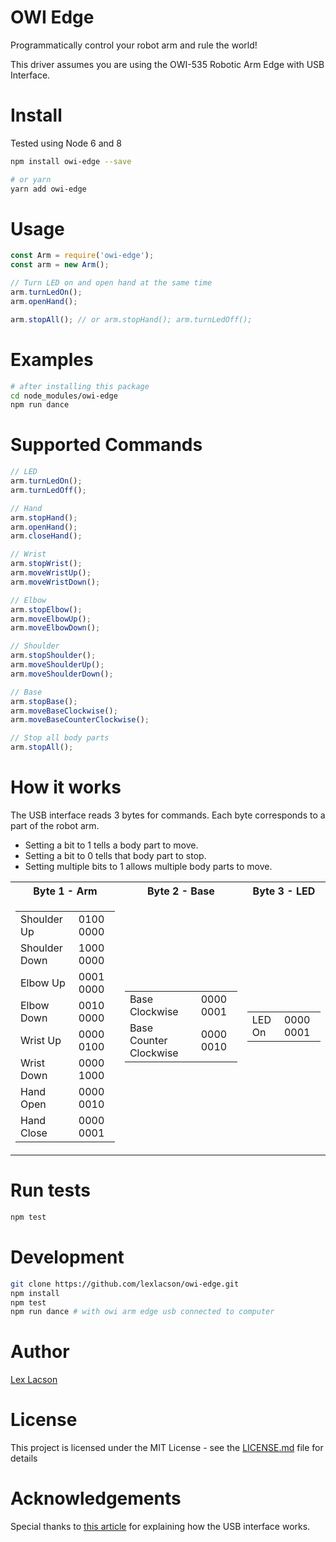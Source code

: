 # OWI Edge
Programmatically control your robot arm and rule the world!

This driver assumes you are using the OWI-535 Robotic Arm Edge with USB Interface.

# Install
Tested using Node 6 and 8

```sh
npm install owi-edge --save

# or yarn
yarn add owi-edge
```

# Usage
```js
const Arm = require('owi-edge');
const arm = new Arm();

// Turn LED on and open hand at the same time
arm.turnLedOn();
arm.openHand();

arm.stopAll(); // or arm.stopHand(); arm.turnLedOff();
```

# Examples
```sh
# after installing this package
cd node_modules/owi-edge
npm run dance
```

# Supported Commands
```js
// LED
arm.turnLedOn();
arm.turnLedOff();

// Hand
arm.stopHand();
arm.openHand();
arm.closeHand();

// Wrist
arm.stopWrist();
arm.moveWristUp();
arm.moveWristDown();

// Elbow
arm.stopElbow();
arm.moveElbowUp();
arm.moveElbowDown();

// Shoulder
arm.stopShoulder();
arm.moveShoulderUp();
arm.moveShoulderDown();

// Base
arm.stopBase();
arm.moveBaseClockwise();
arm.moveBaseCounterClockwise();

// Stop all body parts
arm.stopAll();
```

# How it works
The USB interface reads 3 bytes for commands. Each byte corresponds to a part of the robot arm.
* Setting a bit to 1 tells a body part to move.
* Setting a bit to 0 tells that body part to stop.
* Setting multiple bits to 1 allows multiple body parts to move.

<table>
  <tr>
    <th align="center">Byte 1 - Arm</th>
    <th align="center">Byte 2 - Base</th>
    <th align="center">Byte 3 - LED</th>
  </tr>
  <tr>
    <td>
      <table>
        <tr>
          <td>Shoulder Up</td>
          <td>0100 0000</td>
        </tr>
        <tr>
          <td>Shoulder Down</td>
          <td>1000 0000</td>
        </tr>
        <tr>
          <td>Elbow Up</td>
          <td>0001 0000</td>
        </tr>
        <tr>
          <td>Elbow Down</td>
          <td>0010 0000</td>
        </tr>
        <tr>
          <td>Wrist Up</td>
          <td>0000 0100</td>
        </tr>
        <tr>
          <td>Wrist Down</td>
          <td>0000 1000</td>
        </tr>
        <tr>
          <td>Hand Open</td>
          <td>0000 0010</td>
        </tr>
        <tr>
          <td>Hand Close</td>
          <td>0000 0001</td>
        </tr>
      </table>
    </td>
    <td>
      <table>
        <tr>
          <td>Base Clockwise</td>
          <td>0000 0001</td>
        </tr>
        <tr>
          <td>Base Counter Clockwise</td>
          <td>0000 0010</td>
        </tr>
      </table>
    </td>
    <td>
    <table>
      <tr>
        <td>LED On</td>
        <td>0000 0001</td>
      </tr>
    </table>
    </td>
  </tr>
</table>

# Run tests
```sh
npm test
```

# Development
```sh
git clone https://github.com/lexlacson/owi-edge.git
npm install
npm test
npm run dance # with owi arm edge usb connected to computer
```

# Author
[Lex Lacson](https://github.com/lexlacson)

# License
This project is licensed under the MIT License - see the [LICENSE.md](LICENSE.md) file for details

# Acknowledgements
Special thanks to [this article](https://notbrainsurgery.livejournal.com/38622.html) for explaining how the USB interface works.

